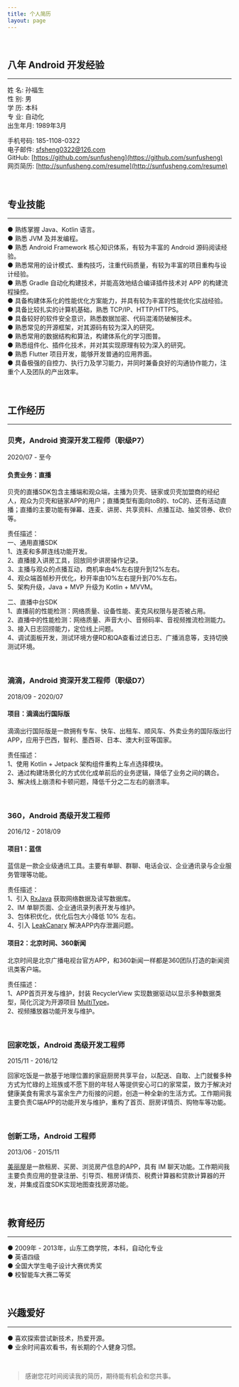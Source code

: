```yaml
---
title: 个人简历
layout: page
---
```


<br/>

## 八年 Android 开发经验  
***

姓 名: 孙福生  
性 别: 男  
学 历: 本科  
专 业: 自动化  
出生年月: 1989年3月  

手机号码: 185-1108-0322  
电子邮件: sfsheng0322@126.com  
GitHub: [https://github.com/sunfusheng](https://github.com/sunfusheng)   
网页简历: [http://sunfusheng.com/resume](http://sunfusheng.com/resume)

<br/>

## 专业技能  
***

● 熟练掌握 Java、Kotlin 语言。  
● 熟悉 JVM 及并发编程。  
● 熟悉 Android Framework 核心知识体系，有较为丰富的 Android 源码阅读经验。  
● 熟悉常用的设计模式、重构技巧，注重代码质量，有较为丰富的项目重构与设计经验。  
● 熟悉 Gradle 自动化构建技术，并能高效地结合编译插件技术对 APP 的构建流程操控。  
● 具备构建体系化的性能优化方案能力，并具有较为丰富的性能优化实战经验。  
● 具备比较扎实的计算机基础，熟悉 TCP/IP、HTTP/HTTPS。  
● 具备较好的软件安全意识，熟悉数据加密、代码混淆防破解技术。  
● 熟悉常见的开源框架，对其源码有较为深入的研究。  
● 熟悉常用的数据结构和算法，构建体系化的学习图普。  
● 熟悉组件化、插件化技术，并对其实现原理有较为深入的研究。   
● 熟悉 Flutter 项目开发，能够开发普通的应用界面。   
● 具备极强的自控力、执行力及学习能力，并同时兼备良好的沟通协作能力，注重个人及团队的产出效率。  

<br/>

## 工作经历
***  

### 贝壳，Android 资深开发工程师（职级P7）

2020/07 - 至今

#### 负责业务：直播  
贝壳的直播SDK包含主播端和观众端，主播为贝壳、链家或贝壳加盟商的经纪人，观众为贝壳和链家APP的用户；直播类型有面向toB的、toC的、还有活动直播；直播的主要功能有弹幕、连麦、讲房、共享资料、点播互动、抽奖领券、砍价等。

责任描述：  
一、通用直播SDK  
1、连麦和多屏连线功能开发。  
2、直播接入讲房工具，回放同步讲房操作记录。  
3、主播与观众的点播互动，商机率由4%左右提升到12%左右。  
4、观众端首帧秒开优化，秒开率由10%左右提升到70%左右。  
5、架构升级，Java + MVP 升级为 Kotlin + MVVM。  

二、直播中台SDK  
1、直播前的性能检测：网络质量、设备性能、麦克风权限与是否被占用。  
2、直播中的性能检测：网络质量、声音大小、音频码率、音视频推流检测能力。  
3、接入日志回捞能力，定位线上问题。  
4、调试面板开发，测试环境方便RD和QA查看过滤日志、广播消息等，支持切换测试环境。  

<br/>

### 滴滴，Android 资深开发工程师（职级D7）

2018/09 - 2020/07

#### 项目：滴滴出行国际版  
滴滴出行国际版是一款拥有专车、快车、出租车、顺风车、外卖业务的国际版出行APP，应用于巴西，智利、墨西哥、日本、澳大利亚等国家。

责任描述：  
1、使用 Kotlin + Jetpack 架构组件重构上车点选择模块。  
2、通过构建场景化的方式优化成单前后的业务逻辑，降低了业务之间的耦合。  
3、解决线上崩溃和卡顿问题，降低千分之二左右的崩溃率。  

<br/>

### 360，Android 高级开发工程师

2016/12 - 2018/09

#### 项目1：蓝信  
蓝信是一款企业级通讯工具。主要有单聊、群聊、电话会议、企业通讯录与企业服务管理等功能。

责任描述：  
1、引入 [RxJava](https://github.com/ReactiveX/RxJava) 获取网络数据及读写数据库。  
2、IM 单聊页面、企业通讯录列表开发与维护。  
3、包体积优化，优化后包大小降低 10% 左右。  
4、引入 [LeakCanary](https://github.com/square/leakcanary) 解决APP内存泄漏问题。  

#### 项目2：北京时间、360新闻  
北京时间是北京广播电视台官方APP，和360新闻一样都是360团队打造的新闻资讯类客户端。

责任描述：   
1、APP首页开发与维护，封装 RecyclerView 实现数据驱动以显示多种数据类型，简化沉淀为开源项目 [MultiType](https://github.com/sunfusheng/MultiType)。  
2、视频播放器功能开发与维护。  

<br/>

### 回家吃饭，Android 高级开发工程师

2015/11 - 2016/12
 
回家吃饭是一款基于地理位置的家庭厨房共享平台，以配送、自取、上门就餐多种方式为忙碌的上班族或不愿下厨的年轻人等提供安心可口的家常菜，致力于解决对健康美食有需求与富余生产力衔接的问题，创造一种全新的生活方式。工作期间我主要负责C端APP的功能开发与维护，重构了首页、厨房详情页、购物车等功能。

<br/>

### 创新工场，Android 工程师

2013/06 - 2015/11

[美丽屋](http://bj.meiliwu.com/)是一款租房、买房、浏览房产信息的APP，具有 IM 聊天功能。工作期间我主要负责应用的登录注册、引导页、租房详情页、税费计算器和贷款计算器的开发，并集成百度SDK实现地图查找房源功能。

<br/>

## 教育经历
***  

● 2009年 - 2013年，山东工商学院，本科，自动化专业   
● 英语四级  
● 全国大学生电子设计大赛优秀奖   
● 校智能车大赛二等奖     

<br/>

## 兴趣爱好  
***  

● 喜欢探索尝试新技术，热爱开源。  
● 业余时间喜欢看书，有长期的个人健身习惯。  


<br/>

> 感谢您花时间阅读我的简历，期待能有机会和您共事。

<br/>


